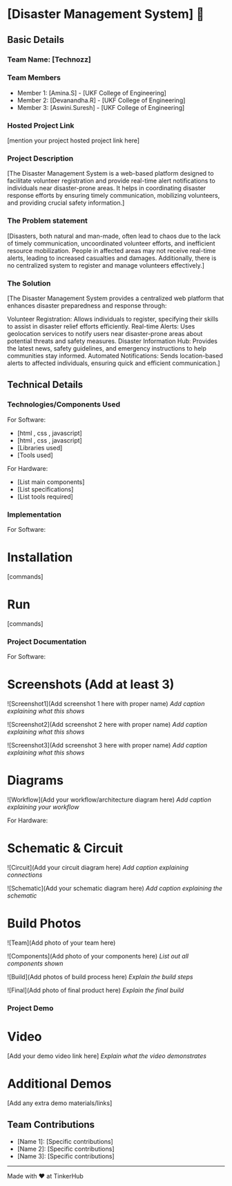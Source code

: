 # [Disaster Management System] 🎯


## Basic Details
### Team Name: [Technozz]


### Team Members
- Member 1: [Amina.S] - [UKF College of Engineering]
- Member 2: [Devanandha.R] - [UKF College of Engineering]
- Member 3: [Aswini.Suresh] - [UKF College of Engineering]

### Hosted Project Link
[mention your project hosted project link here]

### Project Description
[The Disaster Management System is a web-based platform designed to facilitate volunteer registration and provide real-time alert notifications to individuals near disaster-prone areas. It helps in coordinating disaster response efforts by ensuring timely communication, mobilizing volunteers, and providing crucial safety information.]

### The Problem statement
[Disasters, both natural and man-made, often lead to chaos due to the lack of timely communication, uncoordinated volunteer efforts, and inefficient resource mobilization. People in affected areas may not receive real-time alerts, leading to increased casualties and damages. Additionally, there is no centralized system to register and manage volunteers effectively.]

### The Solution
[The Disaster Management System provides a centralized web platform that enhances disaster preparedness and response through:

Volunteer Registration: Allows individuals to register, specifying their skills to assist in disaster relief efforts efficiently.
Real-time Alerts: Uses geolocation services to notify users near disaster-prone areas about potential threats and safety measures.
Disaster Information Hub: Provides the latest news, safety guidelines, and emergency instructions to help communities stay informed.
Automated Notifications: Sends location-based alerts to affected individuals, ensuring quick and efficient communication.]

## Technical Details
### Technologies/Components Used
For Software:
- [html , css , javascript]
- [html , css , javascript]
- [Libraries used]
- [Tools used]

For Hardware:
- [List main components]
- [List specifications]
- [List tools required]

### Implementation
For Software:
# Installation
[commands]

# Run
[commands]

### Project Documentation
For Software:

# Screenshots (Add at least 3)
![Screenshot1](Add screenshot 1 here with proper name)
*Add caption explaining what this shows*

![Screenshot2](Add screenshot 2 here with proper name)
*Add caption explaining what this shows*

![Screenshot3](Add screenshot 3 here with proper name)
*Add caption explaining what this shows*

# Diagrams
![Workflow](Add your workflow/architecture diagram here)
*Add caption explaining your workflow*

For Hardware:

# Schematic & Circuit
![Circuit](Add your circuit diagram here)
*Add caption explaining connections*

![Schematic](Add your schematic diagram here)
*Add caption explaining the schematic*

# Build Photos
![Team](Add photo of your team here)


![Components](Add photo of your components here)
*List out all components shown*

![Build](Add photos of build process here)
*Explain the build steps*

![Final](Add photo of final product here)
*Explain the final build*

### Project Demo
# Video
[Add your demo video link here]
*Explain what the video demonstrates*

# Additional Demos
[Add any extra demo materials/links]

## Team Contributions
- [Name 1]: [Specific contributions]
- [Name 2]: [Specific contributions]
- [Name 3]: [Specific contributions]

---
Made with ❤️ at TinkerHub
